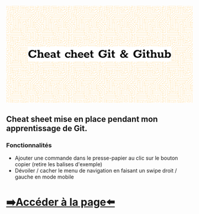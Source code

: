 ![logo](./public/picture.png)

## Cheat sheet mise en place pendant mon apprentissage de Git. 

### Fonctionnalités

- Ajouter une commande dans le presse-papier au clic sur le bouton copier (retire les balises d'exemple)
- Dévoiler / cacher le menu de navigation en faisant un swipe droit / gauche en mode mobile

# [➡️Accéder à la page⬅️](https://david-mi.github.io/cheatsheet_git/)